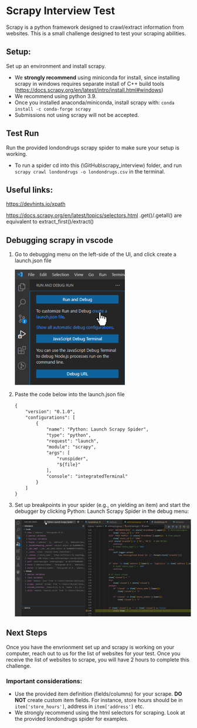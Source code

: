 # Scrapy Interview Test
Scrapy is a python framework designed to crawl/extract information from websites. This is a small challenge designed to test your scraping abilities. 
## Setup:
Set up an environment and install scrapy. 
- We **strongly recommend** using miniconda for install, since installing scrapy in windows requires separate install of C++ build tools (https://docs.scrapy.org/en/latest/intro/install.html#windows)
- We recommend using python 3.9.
- Once you installed anaconda/miniconda, install scrapy with: 
    `conda install -c conda-forge scrapy`
- Submissions not using scrapy will not be accepted.
## Test Run
Run the provided londondrugs scrapy spider to make sure your setup is working.
- To run a spider cd into this (\GitHub\scrapy_interview) folder, and run `scrapy crawl londondrugs -o londondrugs.csv` in the terminal.


## Useful links:
https://devhints.io/xpath

https://docs.scrapy.org/en/latest/topics/selectors.html .get()/.getall() are equivalent to extract_first()/extract()

## Debugging scrapy in vscode

1. Go to debugging menu on the left-side of the UI, and click create a launch.json file

    <img src="images/2022-05-24 10_16_13-OverlayWindow.png" width = 300px/>

2. Paste the code below into the launch.json file
    ```
    {
        "version": "0.1.0",
        "configurations": [
            {
                "name": "Python: Launch Scrapy Spider",
                "type": "python",
                "request": "launch",
                "module": "scrapy",
                "args": [
                    "runspider",
                    "${file}"
                ],
                "console": "integratedTerminal"
            }
        ]
    }
    ```
3. Set up breakpoints in your spider (e.g., on yielding an item) and start the debugger by clicking Python: Launch Scrapy Spider in the debug menu:

    <img src="images/2022-05-24 10_19_57-anthropologie.py - ChainXY_Production - Visual Studio Code.png" width = 600px/>

## Next Steps
Once you have the envrionment set up and scrapy is working on your computer, reach out to us for the list of websites for your test. Once you receive the list of websites to scrape, you will have 2 hours to complete this challenge.
### Important considerations:
- Use the provided item definition (fields/columns) for your scrape. **DO NOT** create custom item fields. For instance, store hours should be in `item['store_hours']`, address in `item['address']` etc.
- We strongly recommend using the html selectors for scraping. Look at the provided londondrugs spider for examples.